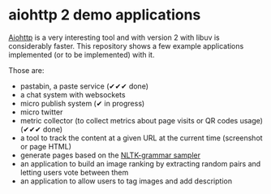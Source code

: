 # aiohttp 2 demo applications
[Aiohttp](https://github.com/aio-libs/aiohttp) is a very interesting tool and with version 2 with libuv is considerably faster.
This repository shows a few example applications implemented (or to be implemented) with it.

Those are:

* pastabin, a paste service (✔✔✔︎ done)
* a chat system with websockets
* micro publish system (✔ in progress)
* micro twitter 
* metric collector (to collect metrics about page visits or QR codes usage) (✔✔✔ done)
* a tool to track the content at a given URL at the current time (screenshot or page HTML)
* generate pages based on the [NLTK-grammar sampler](https://github.com/jacopofar/django-nltk-generator)
* an application to build an image ranking by extracting random pairs and letting users vote between them
* an application to allow users to tag images and add description